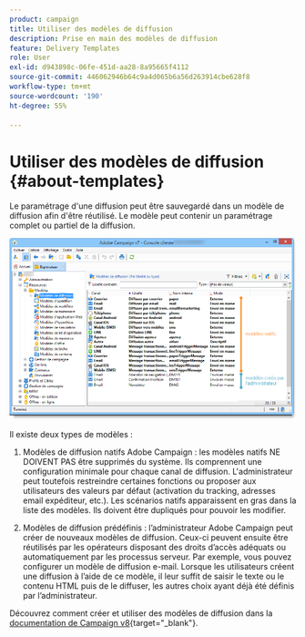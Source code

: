 ```yaml
---
product: campaign
title: Utiliser des modèles de diffusion
description: Prise en main des modèles de diffusion
feature: Delivery Templates
role: User
exl-id: d943898c-06fe-451d-aa28-8a95665f4112
source-git-commit: 446062946b64c9a4d065b6a56d263914cbe628f8
workflow-type: tm+mt
source-wordcount: '190'
ht-degree: 55%

---
```


# Utiliser des modèles de diffusion {#about-templates}

Le paramétrage d&#39;une diffusion peut être sauvegardé dans un modèle de diffusion afin d&#39;être réutilisé. Le modèle peut contenir un paramétrage complet ou partiel de la diffusion.

![](assets/s_user_template_list.png)

Il existe deux types de modèles :

1. Modèles de diffusion natifs Adobe Campaign : les modèles natifs NE DOIVENT PAS être supprimés du système. Ils comprennent une configuration minimale pour chaque canal de diffusion. L&#39;administrateur peut toutefois restreindre certaines fonctions ou proposer aux utilisateurs des valeurs par défaut (activation du tracking, adresses email expéditeur, etc.). Les scénarios natifs apparaissent en gras dans la liste des modèles. Ils doivent être dupliqués pour pouvoir les modifier.

1. Modèles de diffusion prédéfinis : l’administrateur Adobe Campaign peut créer de nouveaux modèles de diffusion. Ceux-ci peuvent ensuite être réutilisés par les opérateurs disposant des droits d’accès adéquats ou automatiquement par les processus serveur. Par exemple, vous pouvez configurer un modèle de diffusion e-mail. Lorsque les utilisateurs créent une diffusion à l’aide de ce modèle, il leur suffit de saisir le texte ou le contenu HTML puis de le diffuser, les autres choix ayant déjà été définis par l’administrateur.


Découvrez comment créer et utiliser des modèles de diffusion dans la [documentation de Campaign v8](https://experienceleague.adobe.com/fr/docs/campaign/campaign-v8/send/create-templates){target="_blank"}.